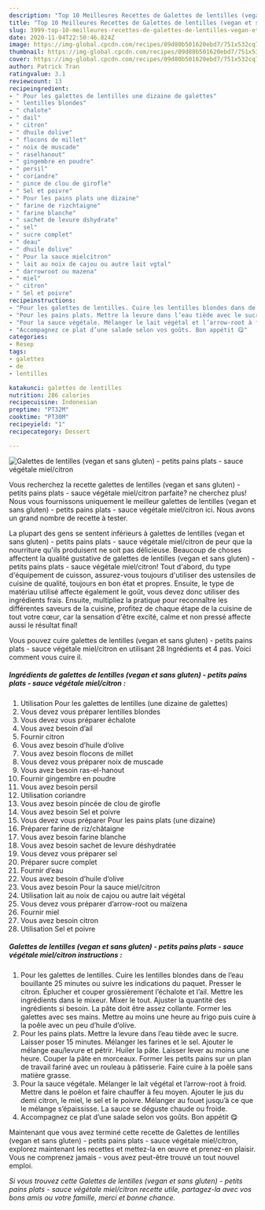 ```yaml
---
description: "Top 10 Meilleures Recettes de Galettes de lentilles (vegan et sans gluten) - petits pains plats - sauce végétale miel/citron"
title: "Top 10 Meilleures Recettes de Galettes de lentilles (vegan et sans gluten) - petits pains plats - sauce végétale miel/citron"
slug: 3999-top-10-meilleures-recettes-de-galettes-de-lentilles-vegan-et-sans-gluten-petits-pains-plats-sauce-vegetale-miel-citron
date: 2020-11-04T22:50:46.824Z
image: https://img-global.cpcdn.com/recipes/09d80b501620ebd7/751x532cq70/galettes-de-lentilles-vegan-et-sans-gluten-petits-pains-plats-sauce-vegetale-mielcitron-photo-principale-de-la-recette.jpg
thumbnail: https://img-global.cpcdn.com/recipes/09d80b501620ebd7/751x532cq70/galettes-de-lentilles-vegan-et-sans-gluten-petits-pains-plats-sauce-vegetale-mielcitron-photo-principale-de-la-recette.jpg
cover: https://img-global.cpcdn.com/recipes/09d80b501620ebd7/751x532cq70/galettes-de-lentilles-vegan-et-sans-gluten-petits-pains-plats-sauce-vegetale-mielcitron-photo-principale-de-la-recette.jpg
author: Patrick Tran
ratingvalue: 3.1
reviewcount: 13
recipeingredient:
- " Pour les galettes de lentilles une dizaine de galettes"
- " lentilles blondes"
- " chalote"
- " dail"
- " citron"
- " dhuile dolive"
- " flocons de millet"
- " noix de muscade"
- " raselhanout"
- " gingembre en poudre"
- " persil"
- " coriandre"
- " pince de clou de girofle"
- " Sel et poivre"
- " Pour les pains plats une dizaine"
- " farine de rizchtaigne"
- " farine blanche"
- " sachet de levure dshydrate"
- " sel"
- " sucre complet"
- " deau"
- " dhuile dolive"
- " Pour la sauce mielcitron"
- " lait au noix de cajou ou autre lait vgtal"
- " darrowroot ou mazena"
- " miel"
- " citron"
- " Sel et poivre"
recipeinstructions:
- "Pour les galettes de lentilles. Cuire les lentilles blondes dans de l’eau bouillante 25 minutes ou suivre les indications du paquet. Presser le citron. Éplucher et couper grossièrement l’échalote et l’ail. Mettre les ingrédients dans le mixeur. Mixer le tout. Ajuster la quantité des ingrédients si besoin. La pâte doit être assez collante. Former les galettes avec ses mains. Mettre au moins une heure au frigo puis cuire à la poêle avec un peu d’huile d’olive."
- "Pour les pains plats. Mettre la levure dans l’eau tiède avec le sucre. Laisser poser 15 minutes. Mélanger les farines et le sel. Ajouter le mélange eau/levure et pétrir. Huiler la pâte. Laisser lever au moins une heure. Couper la pâte en morceaux. Former les petits pains sur un plan de travail fariné avec un rouleau à pâtisserie. Faire cuire à la poêle sans matière grasse."
- "Pour la sauce végétale. Mélanger le lait végétal et l’arrow-root à froid. Mettre dans le poêlon et faire chauffer à feu moyen. Ajouter le jus du demi citron, le miel, le sel et le poivre. Mélanger au fouet jusqu’à ce que le mélange s’épaississe. La sauce se déguste chaude ou froide."
- "Accompagnez ce plat d’une salade selon vos goûts. Bon appétit 😋"
categories:
- Resep
tags:
- galettes
- de
- lentilles

katakunci: galettes de lentilles 
nutrition: 286 calories
recipecuisine: Indonesian
preptime: "PT32M"
cooktime: "PT30M"
recipeyield: "1"
recipecategory: Dessert

---
```



![Galettes de lentilles (vegan et sans gluten) - petits pains plats - sauce végétale miel/citron](https://img-global.cpcdn.com/recipes/09d80b501620ebd7/751x532cq70/galettes-de-lentilles-vegan-et-sans-gluten-petits-pains-plats-sauce-vegetale-mielcitron-photo-principale-de-la-recette.jpg)

Vous recherchez la recette galettes de lentilles (vegan et sans gluten) - petits pains plats - sauce végétale miel/citron parfaite? ne cherchez plus! Nous vous fournissons uniquement le meilleur galettes de lentilles (vegan et sans gluten) - petits pains plats - sauce végétale miel/citron ici. Nous avons un grand nombre de recette à tester.

La plupart des gens se sentent inférieurs à galettes de lentilles (vegan et sans gluten) - petits pains plats - sauce végétale miel/citron de peur que la nourriture qu'ils produisent ne soit pas délicieuse. Beaucoup de choses affectent la qualité gustative de galettes de lentilles (vegan et sans gluten) - petits pains plats - sauce végétale miel/citron! Tout d'abord, du type d'équipement de cuisson, assurez-vous toujours d'utiliser des ustensiles de cuisine de qualité, toujours en bon état et propres. Ensuite, le type de matériau utilisé affecte également le goût, vous devez donc utiliser des ingrédients frais. Ensuite, multipliez la pratique pour reconnaître les différentes saveurs de la cuisine, profitez de chaque étape de la cuisine de tout votre cœur, car la sensation d'être excité, calme et non pressé affecte aussi le résultat final!

<!--inarticleads1-->

Vous pouvez cuire galettes de lentilles (vegan et sans gluten) - petits pains plats - sauce végétale miel/citron en utilisant 28 Ingrédients et 4 pas. Voici comment vous cuire il.

##### Ingrédients de galettes de lentilles (vegan et sans gluten) - petits pains plats - sauce végétale miel/citron :

1. Utilisation  Pour les galettes de lentilles (une dizaine de galettes)
1. Vous devez vous préparer  lentilles blondes
1. Vous devez vous préparer  échalote
1. Vous avez besoin  d’ail
1. Fournir  citron
1. Vous avez besoin  d’huile d’olive
1. Vous avez besoin  flocons de millet
1. Vous devez vous préparer  noix de muscade
1. Vous avez besoin  ras-el-hanout
1. Fournir  gingembre en poudre
1. Vous avez besoin  persil
1. Utilisation  coriandre
1. Vous avez besoin  pincée de clou de girofle
1. Vous avez besoin  Sel et poivre
1. Vous devez vous préparer  Pour les pains plats (une dizaine)
1. Préparer  farine de riz/châtaigne
1. Vous avez besoin  farine blanche
1. Vous avez besoin  sachet de levure déshydratée
1. Vous devez vous préparer  sel
1. Préparer  sucre complet
1. Fournir  d’eau
1. Vous avez besoin  d’huile d’olive
1. Vous avez besoin  Pour la sauce miel/citron
1. Utilisation  lait au noix de cajou ou autre lait végétal
1. Vous devez vous préparer  d’arrow-root ou maïzena
1. Fournir  miel
1. Vous avez besoin  citron
1. Utilisation  Sel et poivre




<!--inarticleads2-->

##### Galettes de lentilles (vegan et sans gluten) - petits pains plats - sauce végétale miel/citron instructions :

1. Pour les galettes de lentilles. Cuire les lentilles blondes dans de l’eau bouillante 25 minutes ou suivre les indications du paquet. Presser le citron. Éplucher et couper grossièrement l’échalote et l’ail. Mettre les ingrédients dans le mixeur. Mixer le tout. Ajuster la quantité des ingrédients si besoin. La pâte doit être assez collante. Former les galettes avec ses mains. Mettre au moins une heure au frigo puis cuire à la poêle avec un peu d’huile d’olive.
1. Pour les pains plats. Mettre la levure dans l’eau tiède avec le sucre. Laisser poser 15 minutes. Mélanger les farines et le sel. Ajouter le mélange eau/levure et pétrir. Huiler la pâte. Laisser lever au moins une heure. Couper la pâte en morceaux. Former les petits pains sur un plan de travail fariné avec un rouleau à pâtisserie. Faire cuire à la poêle sans matière grasse.
1. Pour la sauce végétale. Mélanger le lait végétal et l’arrow-root à froid. Mettre dans le poêlon et faire chauffer à feu moyen. Ajouter le jus du demi citron, le miel, le sel et le poivre. Mélanger au fouet jusqu’à ce que le mélange s’épaississe. La sauce se déguste chaude ou froide.
1. Accompagnez ce plat d’une salade selon vos goûts. Bon appétit 😋




<!--inarticleads1-->

<p>
Maintenant que vous avez terminé cette recette de Galettes de lentilles (vegan et sans gluten) - petits pains plats - sauce végétale miel/citron, explorez maintenant les recettes et mettez-la en œuvre et prenez-en plaisir. Vous ne comprenez jamais - vous avez peut-être trouvé un tout nouvel emploi.
</p>

<p>
<i>Si vous trouvez cette Galettes de lentilles (vegan et sans gluten) - petits pains plats - sauce végétale miel/citron recette utile, partagez-la avec vos bons amis ou votre famille, merci et bonne chance.</i>
</p>

